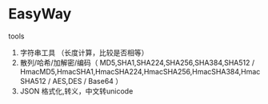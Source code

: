 # EasyWay
tools

1. 字符串工具 （长度计算，比较是否相等）
2. 散列/哈希/加解密/编码（ MD5,SHA1,SHA224,SHA256,SHA384,SHA512 
                   / HmacMD5,HmacSHA1,HmacSHA224,HmacSHA256,HmacSHA384,HmacSHA512
                   / AES,DES
                   / Base64
                   ）
3. JSON 格式化,转义，中文转unicode
